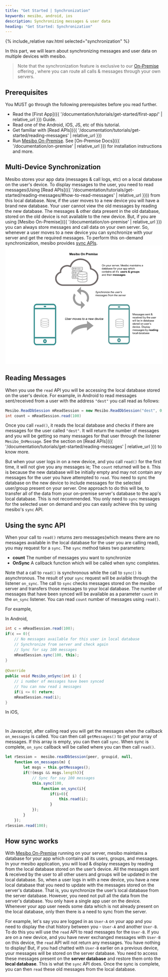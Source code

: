 ```yaml
---
title: "Get Started | Synchronization" 
keywords: mesibo, android, ios
description: Synchronizing messages & user data 
heading: "Get Started: Synchronization" 
---
```

{% include_relative nav.html selected="synchronization" %}

In this part, we will learn about synchronizing messages and user data on multiple devices with mesibo. 
> Note that the synchronization feature is exclusive to our [On-Premise]({{/on-premise}}) offering , where you can route all calls & messages through your own servers. 

## Prerequisites
You MUST go through the following prerequisites before you read further.

- Read the [First App]({{ '/documentation/tutorials/get-started/first-app/' | relative_url }}) Guide.
- Read one of the Android, iOS, JS, etc of this tutorial.
- Get familiar with [Read APIs]({{ '/documentation/tutorials/get-started/reading-messages' | relative_url }})
- Run [Mesibo On-Premise](https://mesibo.com/on-premise). See [On-Premise Docs]({{ '/documentation/on-premise' | relative_url }}) for installation instructions and more.

## Multi-Device Synchronization 
Mesibo stores your app data (messages & call logs, etc) on a local database on the user's device. To display messages to the user, you need to read messages(Using [Read APIs]({{ '/documentation/tutorials/get-started/reading-messages/#how-to-read-messages' | relative_url }})) from this local database. Now, if the user moves to a new device you will have a brand new database. Your user cannot view the old messages by reading the new database. The messages & other data present in the old database, stored on the old device is not available to the new device. But, if you are using [Mesibo On-Premise]({{ '/documentation/on-premise' | relative_url }}) you can always store messages and call data on your own server. So, whenever a user moves to a new device you can synchronize with your server and get the required messages. To perform this on-demand synchronization, mesibo provides [sync APIs](#using-the-sync-api). 
![Device Sync](images/device-sync.png)

## Reading Messages 
When you use the `read` API you will be accessing the local database stored on the user's device. For example, in Android to read messages sent/received from a user with the address `"dest"` you call read as follows:
```java
Mesibo.ReadDbSession mReadSession = new Mesibo.ReadDbSession("dest", 0, null, this);
int count = mReadSession.read(100)
```
Once you call `read()`, it reads the local database and checks if there are messages for the user called `"dest"`. It will return the number of messages and you will be getting so many messages for that user through the listener `Mesibo_OnMessage`. See the section on [Read APIs]({{ '/documentation/tutorials/get-started/reading-messages' | relative_url }}) to know more.  

But when your user logs in on a new device, and you call `read()` for the first time, it will not give you any messages ie; The `count` returned will be `0`. This is because the new database will be initially empty and may not contain any messages for the user you have attempted to `read`. You need to sync the database on the new device to include messages for the selected user/group present on your server. One approach to do this will be, to transfer all of the data from your on-premise server's database to the app's local database. This is not recommended. You only need to `sync` messages for the selected user on demand and you can easily achieve this by using mesibo's `sync` API.

## Using the sync API
When your call to `read()` returns zero messages(which means there are no messages available in the local database for the user you are calling read), you may request for a `sync`. The `sync` method takes two parameters:
- **count** The number of messages you want to synchronize
- **OnSync** A callback function which will be called when sync completes. 

Note that a call to `read()` is synchronous while the call to `sync()` is asynchronous. The result of your `sync`
request will be avialble through the listener `on_sync`. The call to `sync` checks messages stored on the mesibo server and transfers those messages to your local database. The number of messages that have been synced will be available as a parameter `count` in the `on_sync` listener. You can read `count` number of messages using `read()`.

For example, 

In Android, 
```java
int c = mReadSession.read(100);
if(c == 0){
	// No messages available for this user in local database
	// Synchronize from server and check again
	// Sync for say 100 messages
	mReadSession.sync(100, this);
}

@Override
public void Mesibo_onSync(int i) {
	// i number of messages have been synced
	// You can now read i messages
	if(i <= 0) return;
	mReadSession.read(i);
}
```
In iOS,
```ios


```

In Javascript, after calling read you will get the messages when the callback `on_messages` is called. You can then call `getMessages()` to get your array of messages. If this array is empty, you can then call `sync`. When sync is complete, `on_sync` callback will be called where you can then call `read()`.  
```javascript
let rSession =  mesibo.readDbSession(peer, groupid, null,
	function on_messages(m) {
		let msgs = this.getMessages();
		if(!(msgs && msgs.length)){
			// Sync for say 100 messages
			this.sync(100,
				function on_sync(i){
					if(i>0){
						this.read(i);
					}
			});
		}
	});
rSession.read(100);
```

## How sync works
With [Mesibo On-Premise](https://mesibo.com/on-premise) running on your server, mesibo maintains a database for your app which contains all its users, groups, and messages. In your mesibo application,  you will load & display messages by reading from the local database stored on the user’s device. All the messages sent & received by the user to all other users and groups will be updated in the local database. So, when a user logs in with a new device, you have a new local database that you need to update with the messages stored on the server's database. That is, you synchronize the user’s local database from the server database. However, you need not pull all the data from the server's database. You only have a single app user on the device. Whenever your app user needs some data which is not already present on the local database, only then there is a need to sync from the server. 

For example, let's say you are logged in as `User-A` on your app and you need to display the chat history between you - `User-A` and another `User-B`. To do this you will use the `read` API to read messages for the `User-B`. If you are on a new device, and you have never exchanged messages with `User-B` on this device, the `read` API will not return any messages. You have nothing to display! But, if you had chatted with `User-B` earlier on a previous device, your messages will be stored on the server database. You need to access these messages present on the **server database** and restore them onto the **local database**. This is what the `sync` API does. Once the sync is complete, you can then `read` these old messages from the local database. 


